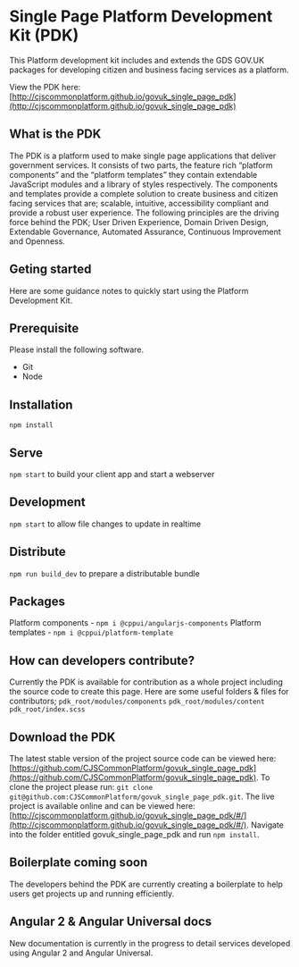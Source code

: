 Single Page Platform Development Kit (PDK)
==========================================

This Platform development kit includes and extends the GDS GOV.UK packages for developing citizen and business facing services as a platform.

View the PDK here:
[http://cjscommonplatform.github.io/govuk_single_page_pdk](http://cjscommonplatform.github.io/govuk_single_page_pdk)

## What is the PDK
The PDK is a platform used to make single page applications that deliver government services. It consists of two parts, the feature rich “platform components” and the “platform templates” they contain extendable JavaScript modules and a library of styles respectively. The components and templates provide a complete solution to create business and citizen facing services that are; scalable, intuitive, accessibility compliant and provide a robust user experience. The following principles are the driving force behind the PDK; User Driven Experience, Domain Driven Design, Extendable Governance, Automated Assurance, Continuous Improvement and Openness.

## Geting started
Here are some guidance notes to quickly start using the Platform Development Kit.

## Prerequisite
Please install the following software.
* Git
* Node

## Installation
`npm install`


## Serve
`npm start` to build your client app and start a webserver


## Development
`npm start` to allow file changes to update in realtime

## Distribute
`npm run build_dev` to prepare a distributable bundle

## Packages
Platform components - `npm i @cppui/angularjs-components`
Platform templates - `npm i @cppui/platform-template`

## How can developers contribute?
Currently the PDK is available for contribution as a whole project including the source code to create this page. Here are some useful folders & files for contributors;
`pdk_root/modules/components`
`pdk_root/modules/content`
`pdk_root/index.scss`

## Download the PDK
The latest stable version of the project source code can be viewed here: [https://github.com/CJSCommonPlatform/govuk_single_page_pdk](https://github.com/CJSCommonPlatform/govuk_single_page_pdk).
To clone the project please run: `git clone git@github.com:CJSCommonPlatform/govuk_single_page_pdk.git`.
The live project is available online and can be viewed here: [http://cjscommonplatform.github.io/govuk_single_page_pdk/#/](http://cjscommonplatform.github.io/govuk_single_page_pdk/#/).
Navigate into the folder entitled govuk_single_page_pdk and run `npm install`.

## Boilerplate coming soon
The developers behind the PDK are currently creating a boilerplate to help users get projects up and running efficiently.

## Angular 2 & Angular Universal docs
New documentation is currently in the progress to detail services developed using Angular 2 and Angular Universal.
